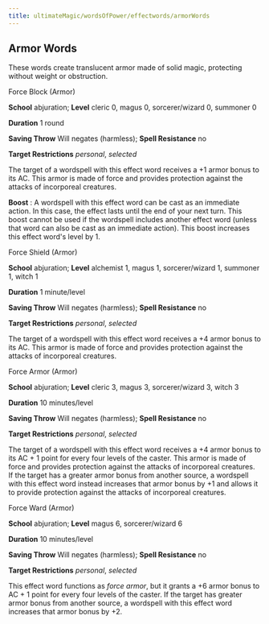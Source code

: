```yaml
---
title: ultimateMagic/wordsOfPower/effectwords/armorWords
---
```

## Armor Words

These words create translucent armor made of solid magic, protecting without weight or obstruction.

Force Block (Armor)

**School** abjuration; **Level** cleric 0, magus 0, sorcerer/wizard 0, summoner 0

**Duration** 1 round

**Saving Throw** Will negates (harmless); **Spell Resistance** no

**Target Restrictions** _personal_, _selected_

The target of a wordspell with this effect word receives a +1 armor bonus to its AC. This armor is made of force and provides protection against the attacks of incorporeal creatures.

**Boost** : A wordspell with this effect word can be cast as an immediate action. In this case, the effect lasts until the end of your next turn. This boost cannot be used if the wordspell includes another effect word (unless that word can also be cast as an immediate action). This boost increases this effect word's level by 1.

Force Shield (Armor)

**School** abjuration; **Level** alchemist 1, magus 1, sorcerer/wizard 1, summoner 1, witch 1

**Duration** 1 minute/level

**Saving Throw** Will negates (harmless); **Spell Resistance** no

**Target Restrictions** _personal_, _selected_

The target of a wordspell with this effect word receives a +4 armor bonus to its AC. This armor is made of force and provides protection against the attacks of incorporeal creatures.

Force Armor (Armor)

**School** abjuration; **Level** cleric 3, magus 3, sorcerer/wizard 3, witch 3

**Duration** 10 minutes/level

**Saving Throw** Will negates (harmless); **Spell Resistance** no

**Target Restrictions** _personal_, _selected_

The target of a wordspell with this effect word receives a +4 armor bonus to its AC + 1 point for every four levels of the caster. This armor is made of force and provides protection against the attacks of incorporeal creatures. If the target has a greater armor bonus from another source, a wordspell with this effect word instead increases that armor bonus by +1 and allows it to provide protection against the attacks of incorporeal creatures.

Force Ward (Armor)

**School** abjuration; **Level** magus 6, sorcerer/wizard 6

**Duration** 10 minutes/level

**Saving Throw** Will negates (harmless); **Spell Resistance** no

**Target Restrictions** _personal_, _selected_

This effect word functions as _force armor_, but it grants a +6 armor bonus to AC + 1 point for every four levels of the caster. If the target has greater armor bonus from another source, a wordspell with this effect word increases that armor bonus by +2.

